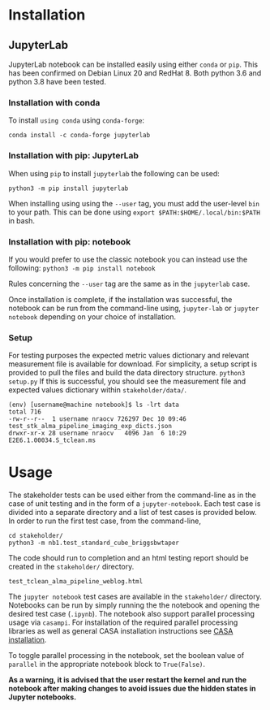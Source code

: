 # Installation
## JupyterLab
JupyterLab notebook can be installed easily using either `conda` or `pip`. This has been confirmed on Debian Linux 20 and RedHat 8. Both python 3.6 and python 3.8 have been tested.

### Installation with conda
To install `using conda` using `conda-forge`:

`conda install -c conda-forge jupyterlab`

### Installation with pip: JupyterLab
When using `pip` to install `jupyterlab` the following can be used:

`python3 -m pip install jupyterlab`

When installing using using the `--user` tag, you must add the user-level `bin` to your path. This can be done using `export $PATH:$HOME/.local/bin:$PATH` in bash.

### Installation with pip: notebook
If you would prefer to use the classic notebook you can instead use the following:
`python3 -m pip install notebook`

Rules concerning the `--user` tag are the same as in the `jupyterlab` case.

Once installation is complete, if the installation was successful, the notebook can be run from the command-line using, 
`jupyter-lab`
or
`jupyter notebook`
depending on your choice of installation.

### Setup
For testing purposes the expected metric values dictionary and relevant measurement file is available for download. For simplicity, a setup script is provided to pull the files and build the data directory structure.
`python3 setup.py`
If this is successful, you should see the measurement file and expected values dictionary within `stakeholder/data/`.
```
(env) [username@machine notebook]$ ls -lrt data
total 716
-rw-r--r--  1 username nraocv 726297 Dec 10 09:46 test_stk_alma_pipeline_imaging_exp_dicts.json
drwxr-xr-x 28 username nraocv   4096 Jan  6 10:29 E2E6.1.00034.S_tclean.ms
``` 

# Usage

The stakeholder tests can be used either from the command-line as in the case of unit testing and in the form of a `jupyter-notebook`.  Each test case is divided into a separate directory and a list of test cases is provided below. In order to run the first test case, from the command-line, 
```
cd stakeholder/
python3 -m nb1.test_standard_cube_briggsbwtaper
```
The code should run to completion and an html testing report should be created in the `stakeholder/` directory.
```
test_tclean_alma_pipeline_weblog.html
```
The `jupyter notebook` test cases are available in the `stakeholder/` directory. Notebooks can be run by simply running the the notebook and opening the desired test case (`.ipynb`). The notebook also support parallel processing usage via `casampi`. For installation of the required parallel processing libraries as well as general CASA installation instructions see [CASA installation](https://casadocs.readthedocs.io/en/stable/notebooks/introduction.html#id1).

To toggle parallel processing in the notebook, set the boolean value of `parallel` in the appropriate notebook block to `True(False)`.

**As a warning, it is advised that the user restart the kernel and run the notebook after making changes to avoid issues due the hidden states in Jupyter notebooks.**